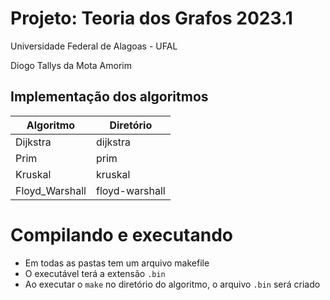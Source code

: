 # Projeto: Teoria dos Grafos 2023.1

Universidade Federal de Alagoas - UFAL

Diogo Tallys da Mota Amorim

## Implementação dos algoritmos

| Algoritmo | Diretório |
| --------- | ----- |
|  Dijkstra  | dijkstra |
|  Prim      | prim |
|  Kruskal | kruskal |
|  Floyd_Warshall | floyd-warshall |

# Compilando e executando

* Em todas as pastas tem um arquivo makefile
* O executável terá a extensão `.bin`
* Ao executar o ```make``` no diretório do algoritmo, o arquivo ```.bin``` será criado